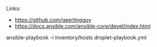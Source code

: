 Links:
- https://github.com/geerlingguy
- https://docs.ansible.com/ansible-core/devel/index.html

ansible-playbook -i inventory/hosts droplet-playbook.yml